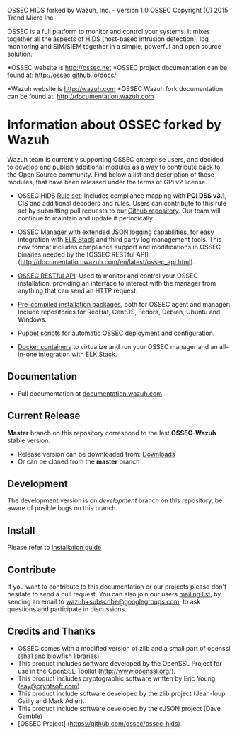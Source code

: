
OSSEC HIDS forked by Wazuh, Inc. - Version 1.0
OSSEC Copyright (C) 2015 Trend Micro Inc.

OSSEC is a full platform to monitor and control your systems. It mixes together all the aspects of HIDS (host-based intrusion detection), log monitoring and SIM/SIEM together in a simple, powerful and open source solution. 

*OSSEC website is http://ossec.net
*OSSEC project documentation can be found at: http://ossec.github.io/docs/

*Wazuh website is http://wazuh.com
*OSSEC Wazuh fork documentation can be found at: http://documentation.wazuh.com

# Information about OSSEC forked by Wazuh

Wazuh team is currently supporting OSSEC enterprise users, and decided to develop and publish additional modules as a way to contribute back to the Open Source community. Find below a list and description of these modules, that have been released under the terms of GPLv2 license.

* OSSEC HIDS [Rule set](http://documentation.wazuh.com/en/latest/ossec_rule_set.html): Includes compliance mapping with **PCI DSS v3.1**, CIS and additional decoders and rules. Users can contribute to this rule set by submitting pull requests to our [Github repository](https://github.com/wazuh/ossec-rules). Our team will continue to maintain and update it periodically.

* OSSEC Manager with extended JSON logging capabilities, for easy integration with [ELK Stack](http://documentation.wazuh.com/en/latest/ossec_wazuh.html) and third party log management tools. This new format includes compliance support and modifications in OSSEC binaries needed by the [OSSEC RESTful API] (http://documentation.wazuh.com/en/latest/ossec_api.html).

* [OSSEC RESTful API](http://documentation.wazuh.com/en/latest/ossec_api.html): Used to monitor and control your OSSEC installation, providing an interface to interact with the manager from anything that can send an HTTP request.

* [Pre-compiled installation packages](http://documentation.wazuh.com/en/latest/ossec_installation.html), both for OSSEC agent and manager: Include repositories for RedHat, CentOS, Fedora, Debian, Ubuntu and Windows.

* [Puppet scripts](http://documentation.wazuh.com/en/latest/ossec_puppet.html) for automatic OSSEC deployment and configuration.

* [Docker containers](http://documentation.wazuh.com/en/latest/ossec_docker.html) to virtualize and run your OSSEC manager and an all-in-one integration with ELK Stack.

## Documentation

* Full documentation at [documentation.wazuh.com](http://documentation.wazuh.com)

## Current Release

**Master** branch on this repository correspond to the last **OSSEC-Wazuh** stable version.

* Release version can be downloaded from: [Downloads](http://www.wazuh.com)
* Or can be cloned from the **master** branch

## Development ##

The development version is on *development* branch on this repository, be aware of posible bugs on this branch.


## Install

Please refer to [Installation guide](http://documentation.wazuh.com/en/latest/about.html)

## Contribute

If you want to contribute to this documentation or our projects please don't hesitate to send a pull request. You can also join our users [mailing list](https://groups.google.com/d/forum/wazuh), by sending an email to [wazuh+subscribe@googlegroups.com](mailto:wazuh+subscribe@googlegroups.com), to ask questions and participate in discussions.


## Credits and Thanks ##

* OSSEC comes with a modified version of zlib and a small part 
  of openssl (sha1 and blowfish libraries)
* This product includes software developed by the OpenSSL Project
  for use in the OpenSSL Toolkit (http://www.openssl.org/).
* This product includes cryptographic software written by Eric 
  Young (eay@cryptsoft.com)
* This product include software developed by the zlib project 
  (Jean-loup Gailly and Mark Adler).
* This product include software developed by the cJSON project 
  (Dave Gamble)
* [OSSEC Project] (https://github.com/ossec/ossec-hids)
